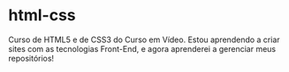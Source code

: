 # html-css
 Curso de HTML5 e de CSS3 do Curso em Vídeo.
 Estou aprendendo a criar sites com as tecnologias Front-End, e agora aprenderei a gerenciar meus repositórios!